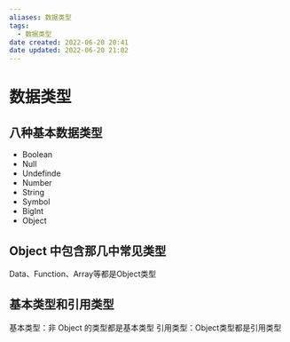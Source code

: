 ```yaml
---
aliases: 数据类型
tags:
  - 数据类型
date created: 2022-06-20 20:41
date updated: 2022-06-20 21:02
---
```


# 数据类型

## 八种基本数据类型

- Boolean
- Null
- Undefinde
- Number
- String
- Symbol
- BigInt
- Object

## Object 中包含那几中常见类型

Data、Function、Array等都是Object类型

## 基本类型和引用类型

基本类型：非 Object 的类型都是基本类型
引用类型：Object类型都是引用类型
